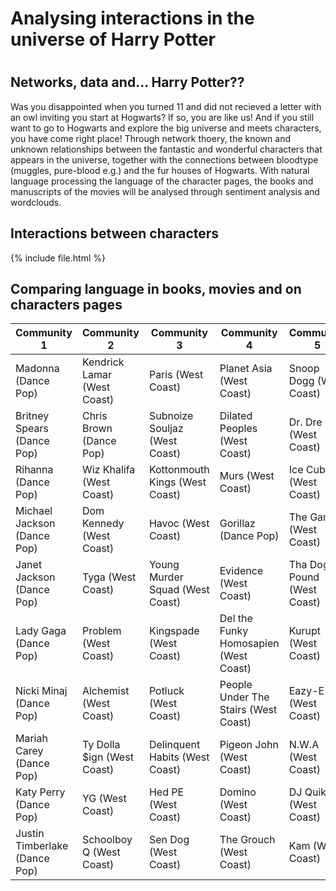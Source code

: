 <h1> Analysing interactions in the universe of Harry Potter <h1>

## Networks, data and... Harry Potter??

Was you disappointed when you turned 11 and did not recieved a letter with an owl inviting you start at Hogwarts? If so, you are like us! 
And if you still want to go to Hogwarts and explore the big universe and meets characters, you have come right place!
Through network thoery, the known and unknown relationships between the fantastic and wonderful characters that appears in the universe, together with the connections between bloodtype (muggles, pure-blood e.g.) and the fur houses of Hogwarts. 
With natural language processing the language of the character pages, the books and manuscripts of the movies will be analysed through sentiment analysis and wordclouds.

## Interactions between characters

{% include file.html %}

## Comparing language in books, movies and on characters pages 

| Community 1  | Community 2 | Community 3 | Community 4 | Community 5 |
| ------------- | ------------- | ------------- | ------------- | ------------- | 
| Madonna (Dance Pop)  | Kendrick Lamar (West Coast) | Paris (West Coast) | Planet Asia (West Coast) | Snoop Dogg (West Coast) |
| Britney Spears (Dance Pop)  | Chris Brown (Dance Pop) | Subnoize Souljaz (West Coast) | Dilated Peoples (West Coast) | Dr. Dre (West Coast) |
| Rihanna (Dance Pop) | Wiz Khalifa (West Coast) | Kottonmouth Kings (West Coast) | Murs (West Coast) | Ice Cube (West Coast) |
| Michael Jackson (Dance Pop) | Dom Kennedy (West Coast) | Havoc (West Coast) | Gorillaz (Dance Pop) | The Game (West Coast) |
| Janet Jackson (Dance Pop) | Tyga (West Coast) | Young Murder Squad (West Coast) | Evidence (West Coast) | Tha Dogg Pound (West Coast) |
| Lady Gaga (Dance Pop) | Problem (West Coast) | Kingspade (West Coast) | Del the Funky Homosapien (West Coast) | Kurupt (West Coast) |
| Nicki Minaj (Dance Pop) | Alchemist (West Coast) | Potluck (West Coast) | People Under The Stairs (West Coast) | Eazy-E (West Coast) |
| Mariah Carey (Dance Pop) | Ty Dolla $ign (West Coast) | Delinquent Habits (West Coast) | Pigeon John (West Coast) | N.W.A (West Coast) |
| Katy Perry (Dance Pop) | YG (West Coast) | Hed PE (West Coast) |  Domino (West Coast) | DJ Quik (West Coast) |
| Justin Timberlake (Dance Pop) | Schoolboy Q (West Coast) | Sen Dog (West Coast) | The Grouch (West Coast) | Kam (West Coast) |
